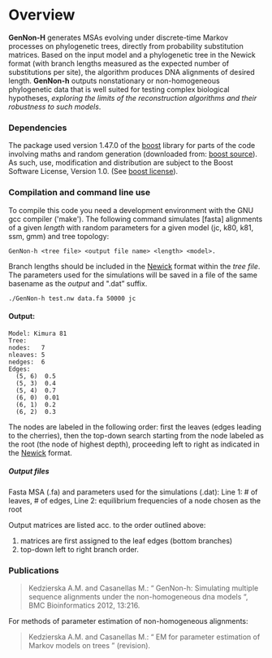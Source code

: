 # Overview

**GenNon-H** generates MSAs evolving under discrete-time Markov processes on phylogenetic trees, directly from probability substitution matrices. Based on the input model and a phylogenetic tree in the Newick format (with branch lengths measured as the expected number of substitutions per site), the algorithm produces DNA alignments of desired length. **GenNon-h** outputs nonstationary or non-homogeneous phylogenetic data that is wellsuited for testing complex biological hypotheses, *exploring the limits of the reconstruction algorithms and theirrobustness to such models*.

### Dependencies

The package used version 1.47.0 of the [boost] library for parts of the code involving maths and random generation (downloaded from: [boost source]). As such, use, modification and distribution are subject to the Boost Software License, Version 1.0. (See [boost license]).

### Compilation and command line use
To compile this code you need a development environment with the GNU gcc compiler ('make').
The following command simulates [fasta] alignments of a given *length* with random parameters for a given model (jc, k80, k81, ssm, gmm) and tree topology:
```
GenNon-h <tree file> <output file name> <length> <model>.
```
Branch lengths should be included in the [Newick] format within the *tree file*. The parameters used for the simulations will be saved in a file of the same basename as the *output* and ".dat” suffix.
```
./GenNon-h test.nw data.fa 50000 jc
```
#### Output:
```
Model: Kimura 81
Tree:
nodes:   7
nleaves: 5
nedges:  6
Edges:
  (5, 6)  0.5
  (5, 3)  0.4
  (5, 4)  0.7
  (6, 0)  0.01
  (6, 1)  0.2
  (6, 2)  0.3
```
The nodes are labeled in the following order:  first the leaves (edges leading to the cherries), then  the top-down search starting from the node labeled as the root (the node of highest depth), proceeding left to right as  indicated in the [Newick] format.

##### Output files
Fasta MSA (.fa) and parameters used for the simulations (.dat): Line 1:  # of leaves,  # of edges,  Line 2: equilibrium frequencies of a node chosen as the root

Output matrices are listed acc. to the order outlined above:
1. matrices are first assigned to the leaf edges (bottom branches)
2. top-down left to right branch order.

[boost]:	     http://www.boost.org/
[boost source]: http://sourceforge.net/projects/boost/files/boost/1.47.0/
[boost license]: http://www.boost.org/LICENSE_1_0.txt
[Newick]: http://evolution.genetics.washington.edu/phylip/newicktree.html

### Publications
> Kedzierska A.M. and Casanellas M.: “ GenNon-h: Simulating multiple sequence alignments under the non-homogeneous dna models “, BMC Bioinformatics 2012, 13:216.

For methods of parameter estimation of non-homogeneous alignments:
> Kedzierska A.M. and Casanellas M.: “ EM for parameter estimation of Markov models on trees ” (revision).
